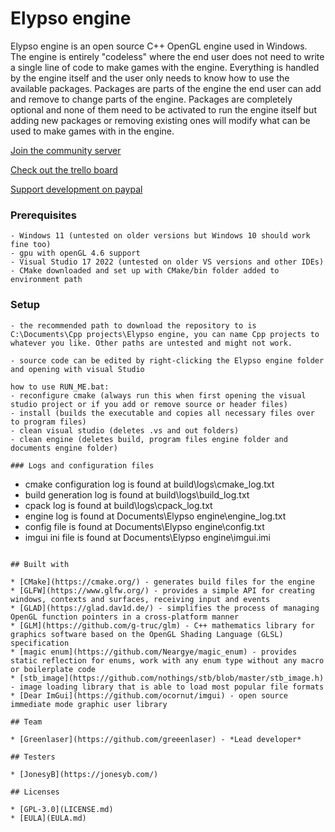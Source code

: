 # Elypso engine

Elypso engine is an open source C++ OpenGL engine used in Windows. The engine is entirely "codeless" where the end user does not need to write a single line of code to make games with the engine. Everything is handled by the engine itself and the user only needs to know how to use the available packages. Packages are parts of the engine the end user can add and remove to change parts of the engine. Packages are completely optional and none of them need to be activated to run the engine itself but adding new packages or removing existing ones will modify what can be used to make games with in the engine.

[Join the community server](https://discord.gg/wPYCSSenX2)

[Check out the trello board](https://trello.com/b/hbt6ebCZ/elypso-engine)

[Support development on paypal](https://www.paypal.com/donate/?hosted_button_id=QWG8SAYX5TTP6)

### Prerequisites

```
- Windows 11 (untested on older versions but Windows 10 should work fine too)
- gpu with openGL 4.6 support
- Visual Studio 17 2022 (untested on older VS versions and other IDEs)
- CMake downloaded and set up with CMake/bin folder added to environment path
```

### Setup

```
- the recommended path to download the repository to is C:\Documents\Cpp projects\Elypso engine, you can name Cpp projects to whatever you like. Other paths are untested and might not work.

- source code can be edited by right-clicking the Elypso engine folder and opening with visual Studio

how to use RUN_ME.bat:
- reconfigure cmake (always run this when first opening the visual studio project or if you add or remove source or header files)
- install (builds the executable and copies all necessary files over to program files)
- clean visual studio (deletes .vs and out folders)
- clean engine (deletes build, program files engine folder and documents engine folder)

### Logs and configuration files

```
- cmake configuration log is found at build\logs\cmake_log.txt
- build generation log is found at build\logs\build_log.txt
- cpack log is found at build\logs\cpack_log.txt
- engine log is found at Documents\Elypso engine\engine_log.txt
- config file is found at Documents\Elypso engine\config.txt
- imgui ini file is found at Documents\Elypso engine\imgui.imi
```

## Built with

* [CMake](https://cmake.org/) - generates build files for the engine
* [GLFW](https://www.glfw.org/) - provides a simple API for creating windows, contexts and surfaces, receiving input and events
* [GLAD](https://glad.dav1d.de/) - simplifies the process of managing OpenGL function pointers in a cross-platform manner
* [GLM](https://github.com/g-truc/glm) - C++ mathematics library for graphics software based on the OpenGL Shading Language (GLSL) specification
* [magic enum](https://github.com/Neargye/magic_enum) - provides static reflection for enums, work with any enum type without any macro or boilerplate code
* [stb_image](https://github.com/nothings/stb/blob/master/stb_image.h) - image loading library that is able to load most popular file formats
* [Dear ImGui](https://github.com/ocornut/imgui) - open source immediate mode graphic user library

## Team

* [Greenlaser](https://github.com/greeenlaser) - *Lead developer*

## Testers

* [JonesyB](https://jonesyb.com/)

## Licenses

* [GPL-3.0](LICENSE.md)
* [EULA](EULA.md)
